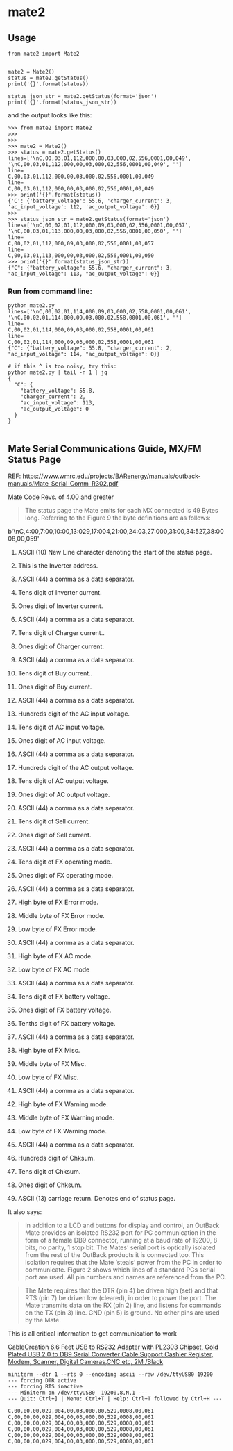 # mate2

## Usage

```
from mate2 import Mate2


mate2 = Mate2()
status = mate2.getStatus()
print('{}'.format(status))

status_json_str = mate2.getStatus(format='json')
print('{}'.format(status_json_str))
```

and the output looks like this:
```
>>> from mate2 import Mate2
>>>
>>>
>>> mate2 = Mate2()
>>> status = mate2.getStatus()
lines=['\nC,00,03,01,112,000,00,03,000,02,556,0001,00,049', '\nC,00,03,01,112,000,00,03,000,02,556,0001,00,049', '']
line=
C,00,03,01,112,000,00,03,000,02,556,0001,00,049
line=
C,00,03,01,112,000,00,03,000,02,556,0001,00,049
>>> print('{}'.format(status))
{'C': {'battery_voltage': 55.6, 'charger_current': 3, 'ac_input_voltage': 112, 'ac_output_voltage': 0}}
>>>
>>> status_json_str = mate2.getStatus(format='json')
lines=['\nC,00,02,01,112,000,09,03,000,02,556,0001,00,057', '\nC,00,03,01,113,000,00,03,000,02,556,0001,00,050', '']
line=
C,00,02,01,112,000,09,03,000,02,556,0001,00,057
line=
C,00,03,01,113,000,00,03,000,02,556,0001,00,050
>>> print('{}'.format(status_json_str))
{"C": {"battery_voltage": 55.6, "charger_current": 3, "ac_input_voltage": 113, "ac_output_voltage": 0}}
```

### Run from command line:
```
python mate2.py
lines=['\nC,00,02,01,114,000,09,03,000,02,558,0001,00,061', '\nC,00,02,01,114,000,09,03,000,02,558,0001,00,061', '']
line=
C,00,02,01,114,000,09,03,000,02,558,0001,00,061
line=
C,00,02,01,114,000,09,03,000,02,558,0001,00,061
{"C": {"battery_voltage": 55.8, "charger_current": 2, "ac_input_voltage": 114, "ac_output_voltage": 0}}

# if this ^ is too noisy, try this:
python mate2.py | tail -n 1 | jq
{
  "C": {
    "battery_voltage": 55.8,
    "charger_current": 2,
    "ac_input_voltage": 113,
    "ac_output_voltage": 0
  }
}


```

## Mate Serial Communications Guide, MX/FM Status Page

REF: https://www.wmrc.edu/projects/BARenergy/manuals/outback-manuals/Mate_Serial_Comm_R302.pdf

Mate Code Revs. of 4.00 and greater

> The status page the Mate emits for each MX connected is 49 Bytes long. Referring to the Figure 9 the byte definitions are as follows:

b'\nC,4:00,7:00,10:00,13:029,17:004,21:00,24:03,27:000,31:00,34:527,38:0008,00,059'

1. ASCII (10) New Line character denoting the start of the status page.
2. This is the Inverter address.

3. ASCII (44) a comma as a data separator.

4. Tens digit of Inverter current.
5. Ones digit of Inverter current.

6. ASCII (44) a comma as a data separator.

7. Tens digit of Charger current..
8. Ones digit of Charger current.

9. ASCII (44) a comma as a data separator.

10. Tens digit of Buy current..
11. Ones digit of Buy current.

12. ASCII (44) a comma as a data separator.

13. Hundreds digit of the AC input voltage.
14. Tens digit of AC input voltage.
15. Ones digit of AC input voltage.

16. ASCII (44) a comma as a data separator.

17. Hundreds digit of the AC output voltage.
18. Tens digit of AC output voltage.
19. Ones digit of AC output voltage.

20. ASCII (44) a comma as a data separator.

21. Tens digit of Sell current.
22. Ones digit of Sell current.

23. ASCII (44) a comma as a data separator.

24. Tens digit of FX operating mode.
25. Ones digit of FX operating mode.

26. ASCII (44) a comma as a data separator.

27. High byte of FX Error mode.
28. Middle byte of FX Error mode.
29. Low byte of FX Error mode.

30. ASCII (44) a comma as a data separator.

31. High byte of FX AC mode.
32. Low byte of FX AC mode

33. ASCII (44) a comma as a data separator.

34. Tens digit of FX battery voltage.
35. Ones digit of FX battery voltage.
36. Tenths digit of FX battery voltage.

37. ASCII (44) a comma as a data separator.

38. High byte of FX Misc.
39. Middle byte of FX Misc.
40. Low byte of FX Misc.

41. ASCII (44) a comma as a data separator.

42. High byte of FX Warning mode.
43. Middle byte of FX Warning mode.
44. Low byte of FX Warning mode.

45. ASCII (44) a comma as a data separator.

46. Hundreds digit of Chksum.
47. Tens digit of Chksum.
48. Ones digit of Chksum.
49. ASCII (13) carriage return. Denotes end of status page.

It also says:

> In addition to a LCD and buttons for display and control, an OutBack Mate provides an isolated RS232 port for PC communication in the form of a female DB9 connector, running at a baud rate of 19200, 8 bits, no parity, 1 stop bit. The Mates’ serial port is optically isolated from the rest of the OutBack products it is connected too. This isolation requires that the Mate ‘steals’ power from the PC in order to communicate. Figure 2 shows which lines of a standard PCs serial port are used. All pin numbers and names are referenced from the PC.

> The Mate requires that the DTR (pin 4) be driven high (set) and that RTS (pin 7) be driven low (cleared), in order to power the port. The Mate transmits data on the RX (pin 2) line, and listens for commands on the TX (pin 3) line. GND (pin 5) is ground. No other pins are used by the Mate.

This is all critical information to get communication to work

[CableCreation 6.6 Feet USB to RS232 Adapter with PL2303 Chipset, Gold Plated USB 2.0 to DB9 Serial Converter Cable Support Cashier Register, Modem, Scanner, Digital Cameras,CNC etc, 2M /Black ](https://www.amazon.com/gp/product/B0758BWVXF/)

```
miniterm --dtr 1 --rts 0 --encoding ascii --raw /dev/ttyUSB0 19200
--- forcing DTR active
--- forcing RTS inactive
--- Miniterm on /dev/ttyUSB0  19200,8,N,1 ---
--- Quit: Ctrl+] | Menu: Ctrl+T | Help: Ctrl+T followed by Ctrl+H ---

C,00,00,00,029,004,00,03,000,00,529,0008,00,061
C,00,00,00,029,004,00,03,000,00,529,0008,00,061
C,00,00,00,029,004,00,03,000,00,529,0008,00,061
C,00,00,00,029,004,00,03,000,00,529,0008,00,061
C,00,00,00,029,004,00,03,000,00,529,0008,00,061
C,00,00,00,029,004,00,03,000,00,529,0008,00,061

```
